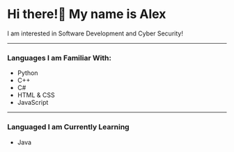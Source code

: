 <h1>Hi there!👋 My name is Alex</h1>

<p>I am interested in Software Development and Cyber Security!</p>

---
<h3>Languages I am Familiar With:</h3>
<ul>
  <li>Python</li>
  <li>C++</li>
  <li>C#</li>
  <li>HTML & CSS</li>
  <li>JavaScript</li>
</ul>

---
<h3>Languaged I am Currently Learning</h3>
<ul>
  <li>Java</li>
</ul>

